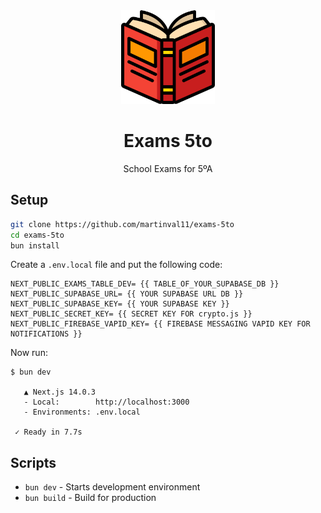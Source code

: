 <div style="text-align:center;">
<img src="https://github.com/martinval11/exams-5to/blob/main/public/icon-512x512.png?raw=true" width="150" height="150">

# Exams 5to
School Exams for 5ºA
</div>

## Setup

```sh
git clone https://github.com/martinval11/exams-5to
cd exams-5to
bun install
```

Create a `.env.local` file and put the following code:

```
NEXT_PUBLIC_EXAMS_TABLE_DEV= {{ TABLE_OF_YOUR_SUPABASE_DB }}
NEXT_PUBLIC_SUPABASE_URL= {{ YOUR SUPABASE URL DB }}
NEXT_PUBLIC_SUPABASE_KEY= {{ YOUR SUPABASE KEY }}
NEXT_PUBLIC_SECRET_KEY= {{ SECRET KEY FOR crypto.js }}
NEXT_PUBLIC_FIREBASE_VAPID_KEY= {{ FIREBASE MESSAGING VAPID KEY FOR NOTIFICATIONS }}
```

Now run:
```
$ bun dev

   ▲ Next.js 14.0.3
   - Local:        http://localhost:3000
   - Environments: .env.local

 ✓ Ready in 7.7s
```

## Scripts
- `bun dev` - Starts development environment
- `bun build` - Build for production